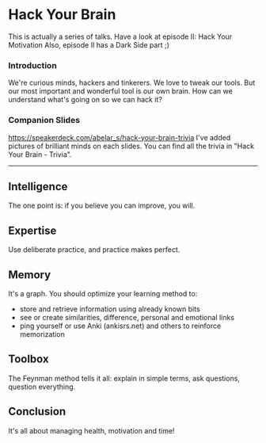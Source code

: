 # Hack Your Brain
This is actually a series of talks.
Have a look at episode II: Hack Your Motivation
Also, episode II has a Dark Side part ;)

### Introduction
We're curious minds, hackers and tinkerers. We love to tweak our tools.
But our most important and wonderful tool is our own brain.
How can we understand what's going on so we can hack it?

### Companion Slides
https://speakerdeck.com/abelar_s/hack-your-brain-trivia
I've added pictures of brilliant minds on each slides.
You can find all the trivia in "Hack Your Brain - Trivia".

---

## Intelligence
The one point is: if you believe you can improve, you will.

## Expertise
Use deliberate practice, and practice makes perfect.

## Memory
It's a graph. You should optimize your learning method to:
* store and retrieve information using already known bits
* see or create similarities, difference, personal and emotional links
* ping yourself or use Anki (ankisrs.net) and others to reinforce memorization

## Toolbox
The Feynman method tells it all: explain in simple terms, ask questions, question everything.

## Conclusion
It's all about managing health, motivation and time!

